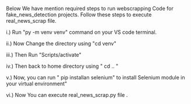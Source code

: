 Below We have mention required steps to run webscrapping Code for fake_news_detection projects. Follow these steps to execute real_news_scrap file.

i.) Run "py -m venv venv" command on your VS code terminal.

ii.) Now Change the directory using "cd venv"

iii.) Then Run "Scripts/activate"

iv.) Then back to home directory using " cd .. "

v.) Now, you can run " pip installan selenium"  to install Selenium module in your virtual environment"

vi.) Now You can execute real_news_scrap.py file .